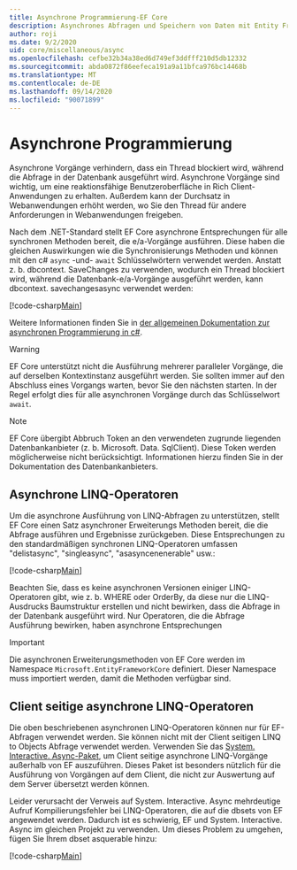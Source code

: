 ```yaml
---
title: Asynchrone Programmierung-EF Core
description: Asynchrones Abfragen und Speichern von Daten mit Entity Framework Core
author: roji
ms.date: 9/2/2020
uid: core/miscellaneous/async
ms.openlocfilehash: cefbe32b34a38ed6d749ef3ddfff210d5db12332
ms.sourcegitcommit: abda0872f86eefeca191a9a11bfca976bc14468b
ms.translationtype: MT
ms.contentlocale: de-DE
ms.lasthandoff: 09/14/2020
ms.locfileid: "90071899"
---
```

# <a name="asynchronous-programming"></a>Asynchrone Programmierung

Asynchrone Vorgänge verhindern, dass ein Thread blockiert wird, während die Abfrage in der Datenbank ausgeführt wird. Asynchrone Vorgänge sind wichtig, um eine reaktionsfähige Benutzeroberfläche in Rich Client-Anwendungen zu erhalten. Außerdem kann der Durchsatz in Webanwendungen erhöht werden, wo Sie den Thread für andere Anforderungen in Webanwendungen freigeben.

Nach dem .NET-Standard stellt EF Core asynchrone Entsprechungen für alle synchronen Methoden bereit, die e/a-Vorgänge ausführen. Diese haben die gleichen Auswirkungen wie die Synchronisierungs Methoden und können mit den c# `async` -und- `await` Schlüsselwörtern verwendet werden. Anstatt z. b. dbcontext. SaveChanges zu verwenden, wodurch ein Thread blockiert wird, während die Datenbank-e/a-Vorgänge ausgeführt werden, kann dbcontext. savechangesasync verwendet werden:

[!code-csharp[Main](../../../samples/core/Miscellaneous/Async/Program.cs#SaveChangesAsync)]

Weitere Informationen finden Sie in [der allgemeinen Dokumentation zur asynchronen Programmierung in c#](/dotnet/csharp/async).

> [!WARNING]
> EF Core unterstützt nicht die Ausführung mehrerer paralleler Vorgänge, die auf derselben Kontextinstanz ausgeführt werden. Sie sollten immer auf den Abschluss eines Vorgangs warten, bevor Sie den nächsten starten. In der Regel erfolgt dies für alle asynchronen Vorgänge durch das Schlüsselwort `await`.

> [!NOTE]
> EF Core übergibt Abbruch Token an den verwendeten zugrunde liegenden Datenbankanbieter (z. b. Microsoft. Data. SqlClient). Diese Token werden möglicherweise nicht berücksichtigt. Informationen hierzu finden Sie in der Dokumentation des Datenbankanbieters.  

## <a name="async-linq-operators"></a>Asynchrone LINQ-Operatoren

Um die asynchrone Ausführung von LINQ-Abfragen zu unterstützen, stellt EF Core einen Satz asynchroner Erweiterungs Methoden bereit, die die Abfrage ausführen und Ergebnisse zurückgeben. Diese Entsprechungen zu den standardmäßigen synchronen LINQ-Operatoren umfassen "delistasync", "singleasync", "asasyncenenerable" usw.:

[!code-csharp[Main](../../../samples/core/Miscellaneous/Async/Program.cs#ToListAsync)]

Beachten Sie, dass es keine asynchronen Versionen einiger LINQ-Operatoren gibt, wie z. b. WHERE oder OrderBy, da diese nur die LINQ-Ausdrucks Baumstruktur erstellen und nicht bewirken, dass die Abfrage in der Datenbank ausgeführt wird. Nur Operatoren, die die Abfrage Ausführung bewirken, haben asynchrone Entsprechungen

> [!IMPORTANT]
> Die asynchronen Erweiterungsmethoden von EF Core werden im Namespace `Microsoft.EntityFrameworkCore` definiert. Dieser Namespace muss importiert werden, damit die Methoden verfügbar sind.

## <a name="client-side-async-linq-operators"></a>Client seitige asynchrone LINQ-Operatoren

Die oben beschriebenen asynchronen LINQ-Operatoren können nur für EF-Abfragen verwendet werden. Sie können nicht mit der Client seitigen LINQ to Objects Abfrage verwendet werden. Verwenden Sie das [System. Interactive. Async-Paket](https://www.nuget.org/packages/System.Interactive.Async), um Client seitige asynchrone LINQ-Vorgänge außerhalb von EF auszuführen. Dieses Paket ist besonders nützlich für die Ausführung von Vorgängen auf dem Client, die nicht zur Auswertung auf dem Server übersetzt werden können.

Leider verursacht der Verweis auf System. Interactive. Async mehrdeutige Aufruf Kompilierungsfehler bei LINQ-Operatoren, die auf die dbsets von EF angewendet werden. Dadurch ist es schwierig, EF und System. Interactive. Async im gleichen Projekt zu verwenden. Um dieses Problem zu umgehen, fügen Sie Ihrem dbset asquerable hinzu:

[!code-csharp[Main](../../../samples/core/Miscellaneous/AsyncWithSystemInteractive/Program.cs#SystemInteractiveAsync)]
